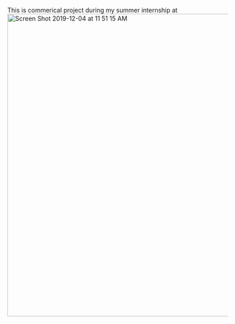 This is commerical project during my summer internship at 
<img width="689" alt="Screen Shot 2019-12-04 at 11 51 15 AM" src="https://user-images.githubusercontent.com/42711913/70105461-9177c700-168c-11ea-9fdc-1e0c771ff495.png">
